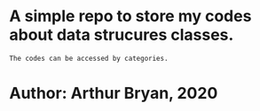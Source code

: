# A simple repo to store my codes about data strucures classes.
    The codes can be accessed by categories.

# Author: Arthur Bryan, 2020


